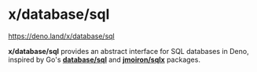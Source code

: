 # x/database/sql

https://deno.land/x/database/sql

**x/database/sql** provides an abstract interface for SQL databases in Deno,
inspired by Go's [**database/sql**](https://pkg.go.dev/database/sql) and
[**jmoiron/sqlx**](https://pkg.go.dev/github.com/jmoiron/sqlx) packages.
